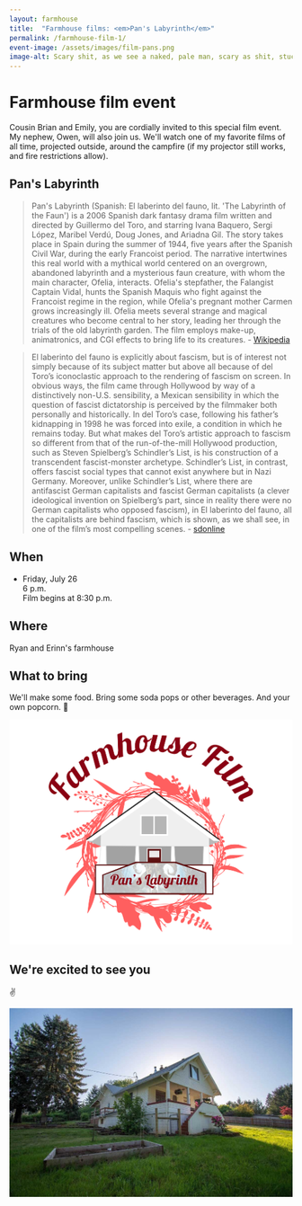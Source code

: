 ```yaml
---
layout: farmhouse
title:  "Farmhouse films: <em>Pan's Labyrinth</em>"
permalink: /farmhouse-film-1/
event-image: /assets/images/film-pans.png
image-alt: Scary shit, as we see a naked, pale man, scary as shit, stuck to the bottom of our screen
---
```


# Farmhouse film event

Cousin Brian and Emily, you are cordially invited to this special film event. My nephew, Owen, will also join us. We'll watch one of my favorite films of all time, projected outside, around the campfire (if my projector still works, and fire restrictions allow).

## Pan's Labyrinth

> Pan's Labyrinth (Spanish: El laberinto del fauno, lit. 'The Labyrinth of the Faun') is a 2006 Spanish dark fantasy drama film written and directed by Guillermo del Toro, and starring Ivana Baquero, Sergi López, Maribel Verdú, Doug Jones, and Ariadna Gil. The story takes place in Spain during the summer of 1944, five years after the Spanish Civil War, during the early Francoist period. The narrative intertwines this real world with a mythical world centered on an overgrown, abandoned labyrinth and a mysterious faun creature, with whom the main character, Ofelia, interacts. Ofelia's stepfather, the Falangist Captain Vidal, hunts the Spanish Maquis who fight against the Francoist regime in the region, while Ofelia's pregnant mother Carmen grows increasingly ill. Ofelia meets several strange and magical creatures who become central to her story, leading her through the trials of the old labyrinth garden. The film employs make-up, animatronics, and CGI effects to bring life to its creatures. - [Wikipedia](https://en.wikipedia.org/wiki/Pan's_Labyrinth)

> El laberinto del fauno is explicitly about fascism, but is of interest not simply because of its subject matter but above all because of del Toro’s iconoclastic approach to the rendering of fascism on screen. In obvious ways, the film came through Hollywood by way of a distinctively non-U.S. sensibility, a Mexican sensibility in which the question of fascist dictatorship is perceived by the filmmaker both personally and historically. In del Toro’s case, following his father’s kidnapping in 1998 he was forced into exile, a condition in which he remains today. But what makes del Toro’s artistic approach to fascism so different from that of the run-of-the-mill Hollywood production, such as Steven Spielberg’s Schindler’s List, is his construction of a transcendent fascist-monster archetype. Schindler’s List, in contrast, offers fascist social types that cannot exist anywhere but in Nazi Germany. Moreover, unlike Schindler’s List, where there are antifascist German capitalists and fascist German capitalists (a clever ideological invention on Spielberg’s part, since in reality there were no German capitalists who opposed fascism), in El laberinto del fauno, all the capitalists are behind fascism, which is shown, as we shall see, in one of the film’s most compelling scenes. - [sdonline](http://sdonline.org/47/the-antifascist-aesthetics-of-pan%E2%80%99s-labyrinth/)

## When

- Friday, July 26<br>
6 p.m.<br>
Film begins at 8:30 p.m.

## Where
Ryan and Erinn's farmhouse

## What to bring
We'll make some food. Bring some soda pops or other beverages. And your own popcorn. 🍿

![The Farmhouse Warming with the farmhouse logo, a botanical theme](/assets/images/the-farmhouse-invite-film-pans.png)

## We're excited to see you

✌️

![The Farmhouse in the gloaming](/assets/images/farmhouse.jpg)